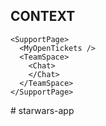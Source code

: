 CONTEXT
--------

<App>
  <Provider value={chatService}>
    <HomePage>
      <Dashboard>
        <NewNotifications>
        </NewNotifications>
      </Dashboard>
    </HomePage>
  
    <SupportPage>
      <MyOpenTickets />
      <TeamSpace>
        <Chat>
        </Chat>
      </TeamSpace>
    </SupportPage>
  </Provider>
</App>
# starwars-app
